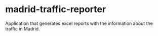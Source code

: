 # madrid-traffic-reporter
Application that generates excel reports with the information about the traffic in Madrid.
